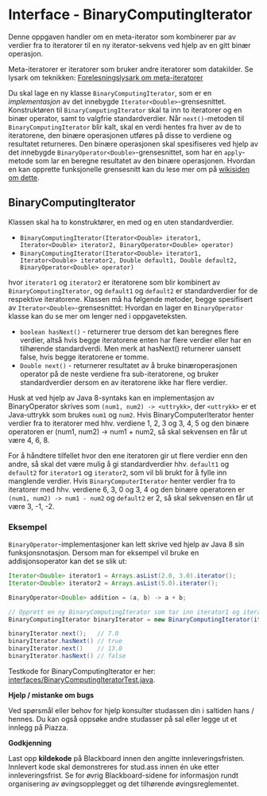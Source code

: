 # Interface - BinaryComputingIterator

Denne oppgaven handler om en meta-iterator som kombinerer par av verdier fra to iteratorer til en ny iterator-sekvens ved hjelp av en gitt binær operasjon.

Meta-iteratorer er iteratorer som bruker andre iteratorer som datakilder. Se lysark om teknikken: [Forelesningslysark om meta-iteratorer](https://docs.google.com/file/d/0B9IltfWcNirndERTb1RnTGM3YWs/preview)

Du skal lage en ny klasse `BinaryComputingIterator`, som er en *implementasjon* av det innebygde `Iterator<Double>`-grensesnittet. Konstruktøren til `BinaryComputingIterator` skal ta inn to iteratorer og en binær operator, samt to valgfrie standardverdier. Når `next()`-metoden til `BinaryComputingIterator` blir kalt, skal en verdi hentes fra hver av de to iteratorene, den binære operasjonen utføres på disse to verdiene og resultatet returneres. Den binære operasjonen skal spesifiseres ved hjelp av det innebygde `BinaryOperator<Double>`-grensesnittet, som har en `apply`-metode som lar en beregne resultatet av den binære operasjonen. Hvordan en kan opprette funksjonelle grensesnitt kan du lese mer om på [wikisiden om dette](https://www.ntnu.no/wiki/display/tdt4100/Lambda-uttrykk+og+funksjonelle+grensesnitt+i+Java+8).

## BinaryComputingIterator

Klassen skal ha to konstruktører, en med og en uten standardverdier.

- `BinaryComputingIterator(Iterator<Double> iterator1, Iterator<Double> iterator2, BinaryOperator<Double> operator)`
- `BinaryComputingIterator(Iterator<Double> iterator1, Iterator<Double> iterator2, Double default1, Double default2, BinaryOperator<Double> operator)`

hvor `iterator1` og `iterator2` er iteratorene som blir kombinert av `BinaryComputingIterator`, og `default1` og `default2` er standardverdier for de respektive iteratorene. Klassen må ha følgende metoder, begge spesifisert av `Iterator<Double>`-grensesnittet: Hvordan en lager en `BinaryOperator` klasse kan du se mer om lenger ned i oppgaveteksten.

- `boolean hasNext()` - returnerer true dersom det kan beregnes flere verdier, altså hvis begge iteratorene enten har flere verdier eller har en tilhørende standardverdi. Men merk at hasNext() returnerer uansett false, hvis begge iteratorene er tomme.
- `Double next()` - returnerer resultatet av å bruke binæroperasjonen operator på de neste verdiene fra sub-iteratorene, og bruker standardverdier dersom en av iteratorene ikke har flere verdier.

Husk at ved hjelp av Java 8-syntaks kan en implementasjon av BinaryOperator skrives som `(num1, num2) -> <uttrykk>`, der `<uttrykk>` er et Java-uttrykk som brukes `num1` og `num2`. Hvis BinaryComputerIterator henter verdier fra to iteratorer med hhv. verdiene 1, 2, 3 og 3, 4, 5 og den binære operatoren er (num1, num2) -> num1 + num2, så skal sekvensen en får ut være 4, 6, 8.

For å håndtere tilfellet hvor den ene iteratoren gir ut flere verdier enn den andre, så skal det være mulig å gi standardverdier hhv. `default1` og `default2` for `iterator1` og `iterator2`, som vil bli brukt for å fylle inn manglende verdier. Hvis `BinaryComputerIterator` henter verdier fra to iteratorer med hhv. verdiene 6, 3, 0 og 3, 4 og den binære operatoren er `(num1, num2) -> num1 - num2` og `default2` er 2, så skal sekvensen en får ut være 3, -1, -2.

### Eksempel

`BinaryOperator`-implementasjoner kan lett skrive ved hjelp av Java 8 sin funksjonsnotasjon. Dersom man for eksempel vil bruke en addisjonsoperator kan det se slik ut:

```java
Iterator<Double> iterator1 = Arrays.asList(2.0, 3.0).iterator();
Iterator<Double> iterator2 = Arrays.asList(5.0).iterator();

BinaryOperator<Double> addition = (a, b) -> a + b;

// Opprett en ny BinaryComputingIterator som tar inn iterator1 og iterator2 og utfører addisjon på verdiene.
BinaryComputingIterator binaryIterator = new BinaryComputingIterator(iterator1, iterator2, null, 10.0, addition);

binaryIterator.next();   // 7.0
binaryIterator.hasNext() // true
binaryIterator.next()    // 13.0
binaryIterator.hasNext() // false
```

Testkode for BinaryComputingIterator er her: [interfaces/BinaryComputingIteratorTest.java](../../src/test/java/interfaces/BinaryComputingIteratorTest.java).

**Hjelp / mistanke om bugs**

Ved spørsmål eller behov for hjelp konsulter studassen din i saltiden hans / hennes. Du kan også oppsøke andre studasser på sal eller legge ut et innlegg på Piazza.

**Godkjenning**

Last opp **kildekode** på Blackboard innen den angitte innleveringsfristen. Innlevert kode skal demonstreres for stud.ass innen én uke etter innleveringsfrist. Se for øvrig Blackboard-sidene for informasjon rundt organisering av øvingsopplegget og det tilhørende øvingsreglementet.
